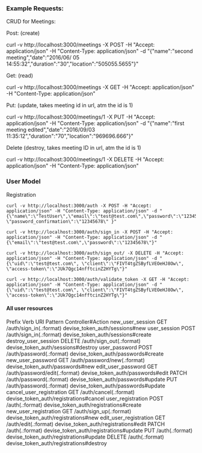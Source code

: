 ### Example Requests:

CRUD for Meetings:


Post: (create)

curl -v http://localhost:3000/meetings -X POST -H "Accept: application/json" -H "Content-Type: application/json" -d "{\"name\":\"second  meeting\",\"date\":\"2016/06/
05 14:55:32\",\"duration\":\"30\",\"location\":\"505055.5655\"}" 


Get: (read)

curl -v http://localhost:3000/meetings -X GET -H "Accept: application/json" -H "Content-Type: application/json"

Put: (update, takes meeting id in url, atm the id is 1)


curl -v http://localhost:3000/meetings/1 -X PUT -H "Accept: application/json" -H "Content-Type: application/json" -d "{\"name\":\"first  meeting edited\",\"date\":\"2016/09/03 11:35:12\",\"duration\":\"70\",\"location\":\"969696.666\"}" 

Delete (destroy, takes meeting ID in url, atm the id is 1)

curl -v http://localhost:3000/meetings/1 -X DELETE -H "Accept: application/json" -H "Content-Type: application/json"


### User Model

Registration
```
curl -v http://localhost:3000/auth -X POST -H "Accept: application/json" -H "Content-Type: application/json" -d "{\"name\":\"TestUser\",\"email\":\"test@test.com\",\"password\":\"12345678\", \"password_confirmation\":\"12345678\" }" 
```
```
curl -v http://localhost:3000/auth/sign_in -X POST -H "Accept: application/json" -H "Content-Type: application/json" -d "{\"email\":\"test@test.com\",\"password\":\"12345678\"}" 
```
```
curl -v http://localhost:3000/auth/sign_out/ -X DELETE -H "Accept: application/json" -H "Content-Type: application/json" -d "{\"uid\":\"test@test.com\", \"client\":\"FIVT4tgZSByfLVEOeHJ8Ow\", \"access-token\":\"JUk7Qgc14nfftcinZ2HYTg\"}" 
```
```
curl -v http://localhost:3000/auth/validate_token -X GET -H "Accept: application/json" -H "Content-Type: application/json" -d "{\"uid\":\"test@test.com\", \"client\":\"FIVT4tgZSByfLVEOeHJ8Ow\", \"access-token\":\"JUk7Qgc14nfftcinZ2HYTg\"}" 
```

#### All user resources



Prefix Verb   URI Pattern                            Controller#Action
        new_user_session GET    /auth/sign_in(.:format)                devise_token_auth/sessions#new
            user_session POST   /auth/sign_in(.:format)                devise_token_auth/sessions#create
    destroy_user_session DELETE /auth/sign_out(.:format)               devise_token_auth/sessions#destroy
           user_password POST   /auth/password(.:format)               devise_token_auth/passwords#create
       new_user_password GET    /auth/password/new(.:format)           devise_token_auth/passwords#new
      edit_user_password GET    /auth/password/edit(.:format)          devise_token_auth/passwords#edit
                         PATCH  /auth/password(.:format)               devise_token_auth/passwords#update
                         PUT    /auth/password(.:format)               devise_token_auth/passwords#update
cancel_user_registration GET    /auth/cancel(.:format)                 devise_token_auth/registrations#cancel
       user_registration POST   /auth(.:format)                        devise_token_auth/registrations#create
   new_user_registration GET    /auth/sign_up(.:format)                devise_token_auth/registrations#new
  edit_user_registration GET    /auth/edit(.:format)                   devise_token_auth/registrations#edit
                         PATCH  /auth(.:format)                        devise_token_auth/registrations#update
                         PUT    /auth(.:format)                        devise_token_auth/registrations#update
                         DELETE /auth(.:format)                        devise_token_auth/registrations#destroy


